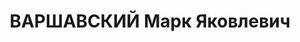 ---
title: ВАРШАВСКИЙ Марк Яковлевич
description: 'Род. в 1902, Украина, Полтавская обл., г. Кобеляки, еврей, обр.: высшее,
  член ВКП(б) с 1920 по авг. 1936. Проживал: Украинская ССР, г. Харьков, Дзержинского,
  57/59, кв. 16. Экономист, учебн. мастерские машиностроит. ин-та, нач. строит. Водопровода
  Харьков-Донец

  Арестован 21.05.1937. Обв. по ст. 54-9-10 ч. 1 ("участник контрреволюционной троцкистской
  организации, занимался вредительством на строительстве Донецводопровода в бытность
  его начальником данного строительства"). Приговор: ВК ВС СССР, 31.10.1937 – ВМН.
  Расстрелян 01.11.1937.

  Реабилитирован 29.06.1957'
---